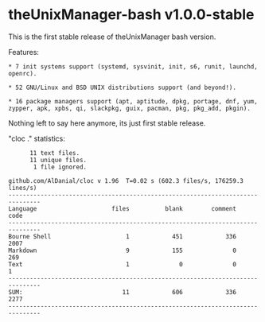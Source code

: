 # theUnixManager-bash v1.0.0-stable

This is the first stable release of theUnixManager bash version.

Features:
 
    * 7 init systems support (systemd, sysvinit, init, s6, runit, launchd, openrc).

    * 52 GNU/Linux and BSD UNIX distributions support (and beyond!).

    * 16 package managers support (apt, aptitude, dpkg, portage, dnf, yum, zypper, apk, xpbs, qi, slackpkg, guix, pacman, pkg, pkg_add, pkgin).

Nothing left to say here anymore, its just first stable release.

"cloc ." statistics:

```text
      11 text files.
      11 unique files.                              
       1 file ignored.

github.com/AlDanial/cloc v 1.96  T=0.02 s (602.3 files/s, 176259.3 lines/s)
-------------------------------------------------------------------------------
Language                     files          blank        comment           code
-------------------------------------------------------------------------------
Bourne Shell                     1            451            336           2007
Markdown                         9            155              0            269
Text                             1              0              0              1
-------------------------------------------------------------------------------
SUM:                            11            606            336           2277
-------------------------------------------------------------------------------
```
